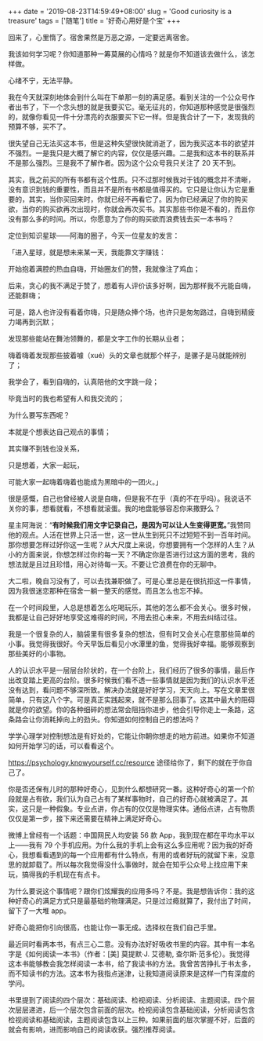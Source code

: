 +++
date = '2019-08-23T14:59:49+08:00'
slug = 'Good curiosity is a treasure'
tags = ['随笔']
title = '好奇心用好是个宝'
+++

回来了，心里惰了。宿舍果然是万恶之源，一定要远离宿舍。

我该如何学习呢？你知道那种一筹莫展的心情吗？就是你不知道该去做什么，该怎样做。

心绪不宁，无法平静。

我在今天就深刻地体会到什么叫在下单那一刻的满足感。看到关注的一个公众号作者出书了，下一个念头想的就是我要买它。毫无征兆的，你知道那种感觉是很强烈的，就像你看见一件十分漂亮的衣服要买下它一样。但是我合计了一下，发现我的预算不够，买不了。

很失望自己无法买这本书，但是这种失望很快就消逝了，因为我买这本书的欲望并不强烈。一是我只是大概了解它的内容，仅仅是感兴趣。二是我和这本书的联系并不是那么强烈。三是我不了解作者。因为这个公众号我只关注了 20 天不到。

其实，我之前买的所有书都有这个性质。只不过那时候我对于钱的概念并不清晰，没有意识到钱的重要性，而且并不是所有书都是值得买的。它只是让你认为它是重要的，其实，当你买回来时，你就已经不再看它了。因为你已经满足了你的购买欲，当你的购买欲再次出现时，你就会再次买书。其实那些书你是不看的，而且你没有那么多的时间。所以，你愿意为了你的购买欲而浪费钱去买一本书吗？

定位到知识星球——阿海的圈子，今天一位星友的发言：

「进入星球，就是想未来某一天，我能靠文字赚钱：

开始抱着满腔的热血自嗨，开始圈友们的赞，我就像注了鸡血；

后来，贪心的我不满足于赞了，想着有人评价该多好啊，因为那样我不光能自嗨，还能群嗨；

可是，路人也许没有看着你嗨，只是随众捧个场，也许只是匆匆路过，自嗨到精疲力竭再到沉默；

发现那些能站在舞池领舞的，都是文字工作的长期从业者；

嗨着嗨着发现那些披着噱（xué）头的文章也就那个样子，是骡子是马就能辨别了；

我学会了，看到自嗨的，认真陪他的文字跳一段；

毕竟当时的我也希望有人和我交流的；

为什么要写东西呢？

本就是个想表达自己观点的事情；

其实赚不到钱也没关系，

只是想着，大家一起玩，

可能大家一起嗨着嗨着也能成为黑暗中的一团火。」

很是感慨，自己也曾经被人说是自嗨，但是我不在乎（真的不在乎吗）。我说话不关你的事，想看就看，不想看就滚蛋。我的地盘能够容忍你来撒野么？

星主阿海说：“**有时候我们用文字记录自己，是因为可以让人生变得更宽。**”我赞同他的观点。人活在世界上只活一世，这一世从生到死只不过短短不到一百年时间。那你想要怎样过好你这一生呢？从大尺度上来说，你想要拥有一个怎样的人生？从小的方面来说，你想怎样过你的每一天？不确定你是否进行过这方面的思考，我的想法就是且过且珍惜，用心对待每一天。不要让它浪费在你的无聊中。

大二啦，晚自习没有了，可以去找兼职做了。可是心里总是在很抗拒这一件事情，因为我很迷恋那种在宿舍一躺一整天的感觉。而且怎么也忘不掉。

在一个时间段里，人总是想着怎么吃喝玩乐，其他的怎么都不会关心。很多时候，我都是让自己好好地享受这难得的时间，不用去担心未来，不用去纠结过往。

我是一个很复杂的人，脑袋里有很多复杂的想法，但有时又会关心在意那些简单的小事。我觉得我很好。今天早饭后看见小水潭里的鱼，觉得我好幸福。能够观察到那些美好的小事物。

人的认识水平是一层层台阶状的，在一个台阶上，我们经历了很多的事情，最后作出改变踏上更高的台阶。很多时候我们看不透一些事情就是因为我们的认识水平还没有达到，看问题不够深所致。解决办法就是好好学习，天天向上。写在文章里很简单，只有这八个字。可是真正实践起来，就不是那么回事了。这其中最大的阻碍就是你的欲望。你的各种细碎的想法常会阻挡你进步，他会引导你走上一条路，这条路会让你消耗掉向上的劲头。你知道如何控制自己的想法吗？

学学心理学对控制想法是有好处的，它能让你朝你想走的地方前进。如果你不知道如何开始学习的话，可以看看这个。

<https://psychology.knowyourself.cc/resource> 途径给你了，剩下的就在于你自己了。

你是否还保有儿时的那种好奇心，见到什么都想研究一番。这种好奇心的第一个阶段就是占有欲，我们认为自己占有了某样事物时，自己的好奇心就被满足了。其实，这只是一种假象。专业点讲，你占有的仅仅是物理实体。通俗点讲，占有物质仅仅是第一步，接下来还需要在精神上满足好奇心。

微博上曾经有一个话题：中国网民人均安装 56 款 App，我到现在都在平均水平以上——我有 79 个手机应用。为什么我的手机上会有这么多应用呢？因为我的好奇心，我想看看遇到的每一个应用都有什么特点，有用的或者好玩的就留下来，没意思的就卸载了。所以每次我觉得没什么事做时，就会在知乎公众号上找应用下来玩，搞得我的手机现在有点卡。

为什么要说这个事情呢？跟你们炫耀我的应用多吗？不是。我是想告诉你：我的这种好奇心的满足方式只是最基础的物理满足。只是过过瘾就算了，我付出了时间，留下了一大堆 app。

好奇心能把你引向很高，也能让你一事无成。选择权在我们自己手里。

最近同时看两本书，有点三心二意。没有办法好好吸收书里的内容。其中有一本名字是《如何阅读一本书》（作者：[美] 莫提默·J. 艾德勒, 查尔斯·范多伦）。我觉得这本书能够教会我怎样阅读一本书，给了我读书的方法。我曾苦苦挣扎于书太多，而不知读书的方法。这本书为我指点迷津，让我知道阅读原来是这样一门有深度的学问。

书里提到了阅读的四个层次：基础阅读、检视阅读、分析阅读、主题阅读。四个层次层层递进，后一个层次包含前面的层次。检视阅读包含基础阅读，分析阅读包含检视阅读和基础阅读，主题阅读包含以上三种。如果前面的层次掌握不好，后面的就会有影响，进而影响自己的阅读收获。强烈推荐阅读。
